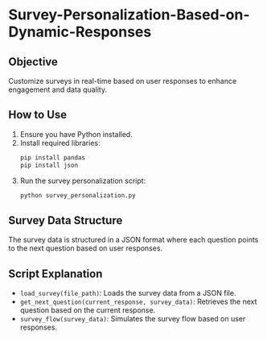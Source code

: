 # Survey-Personalization-Based-on-Dynamic-Responses

## Objective
Customize surveys in real-time based on user responses to enhance engagement and data quality.

## How to Use
1. Ensure you have Python installed.
2. Install required libraries:
    ```sh
    pip install pandas
    pip install json
    ```
3. Run the survey personalization script:
    ```sh
    python survey_personalization.py
    ```

## Survey Data Structure
The survey data is structured in a JSON format where each question points to the next question based on user responses.

## Script Explanation
- `load_survey(file_path)`: Loads the survey data from a JSON file.
- `get_next_question(current_response, survey_data)`: Retrieves the next question based on the current response.
- `survey_flow(survey_data)`: Simulates the survey flow based on user responses.
